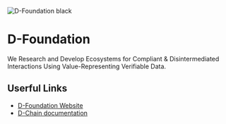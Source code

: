 ![D-Foundation black](https://github.com/user-attachments/assets/5fd7ae80-1b55-4a62-841e-3b1292cc2b5b)

# D-Foundation
We Research and Develop Ecosystems for Compliant & Disintermediated Interactions Using Value-Representing Verifiable Data.


## Userful Links

- [D-Foundation Website](https://dfoundation.io)
- [D-Chain documentation](https://docs.dfoundation.io)


